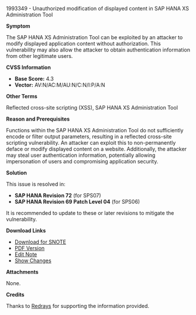 1993349 - Unauthorized modification of displayed content in SAP HANA XS Administration Tool

**Symptom**

The SAP HANA XS Administration Tool can be exploited by an attacker to modify displayed application content without authorization. This vulnerability may also allow the attacker to obtain authentication information from other legitimate users.

**CVSS Information**

- **Base Score:** 4.3
- **Vector:** AV:N/AC:M/AU:N/C:N/I:P/A:N

**Other Terms**

Reflected cross-site scripting (XSS), SAP HANA XS Administration Tool

**Reason and Prerequisites**

Functions within the SAP HANA XS Administration Tool do not sufficiently encode or filter output parameters, resulting in a reflected cross-site scripting vulnerability. An attacker can exploit this to non-permanently deface or modify displayed content on a website. Additionally, the attacker may steal user authentication information, potentially allowing impersonation of users and compromising application security.

**Solution**

This issue is resolved in:
- **SAP HANA Revision 72** (for SPS07)
- **SAP HANA Revision 69 Patch Level 04** (for SPS06)

It is recommended to update to these or later revisions to mitigate the vulnerability.

**Download Links**

- [Download for SNOTE](https://notesdownloads.sap.com/note/0040000017842142017)
- [PDF Version](https://me.sap.com/sap/support/sfm/notes/print/0001993349?language=en-US&token=81B6E3DFE8A9F3BAA9D8522701C12625)
- [Edit Note](https://me.sap.com/sap/support/notes/edit/0001993349)
- [Show Changes](https://me.sap.com/servicessupport/knowledge)

**Attachments**

None.

**Credits**

Thanks to [Redrays](https://redrays.io) for supporting the information provided.